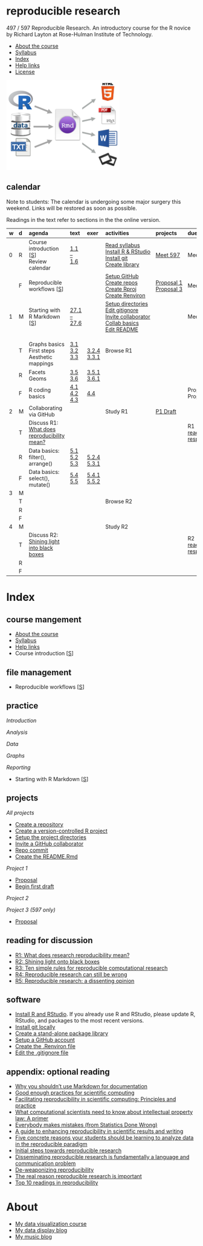 
# reproducible research

497 / 597 Reproducible Research. An introductory course for the R novice
by Richard Layton at Rose-Hulman Institute of Technology.

  - [About the course](cm/cm0001_about-the-course.md)  
  - [Syllabus](cm/cm0003_syllabus.md)
  - [Index](#index)
  - [Help links](cm/cm0004_getting-help.md)  
  - [License](LICENSE.md)

<!-- - [Project due dates](cm/cm002a_deadlines.md)  -->

![](resources/images/rr-flow-2.png)

## calendar

Note to students: The calendar is undergoing some major surgery this
weekend. Links will be restored as soon as possible.

Readings in the text refer to sections in the the online
version.

| w | d | agenda                                                                                                         | text                                                                                                                                                                                                               | exer                                                                                                                                                | activities                                                                                                                                                                                                                                    | projects                                                                                  | due                                                            |
| :- | :- | :------------------------------------------------------------------------------------------------------------- | :----------------------------------------------------------------------------------------------------------------------------------------------------------------------------------------------------------------- | :-------------------------------------------------------------------------------------------------------------------------------------------------- | :-------------------------------------------------------------------------------------------------------------------------------------------------------------------------------------------------------------------------------------------- | :---------------------------------------------------------------------------------------- | :------------------------------------------------------------- |
| 0 | R | Course introduction \[[S](slides/cm4001_introduction.pdf)\]<br>Review calendar                                 | [1.1 – 1.6](http://r4ds.had.co.nz/introduction.html)                                                                                                                                                               | []()                                                                                                                                                | [Read syllabus](cm/cm0003_syllabus.md)<br>[Install R & RStudio](cm/cm1001_install-R-RStudio.md)<br>[Install git](cm/cm1002_install-git.md)<br>[Create library](cm/cm1003_library.md)                                                          | [Meet 597](cm/cm3301_project-3_start.md)                                                  | Meet 597                                                       |
|   | F | Reproducible workflows \[[S](slides/cm4002_principles.pdf)\]                                                   | []()                                                                                                                                                                                                               | []()                                                                                                                                                | [Setup GitHub](cm/cm1004_setup-github.md)<br>[Create repos](cm/cm1005_create-repo.md)<br>[Create Rproj](cm/cm1006_setup-Rproj.md)<br>[Create Renviron](cm/cm1007_Renviron.md)                                                                 | [Proposal 1](cm/cm3101_project-1-select.md)<br>[Proposal 3](cm/cm3301_project-3_start.md) | Meet 597                                                       |
| 1 | M | Starting with R Markdown \[[S](slides/cm4003_rmarkdown.pdf)\]                                                  | [27.1 – 27.6](http://r4ds.had.co.nz/r-markdown.html)                                                                                                                                                               | [](http://r4ds.had.co.nz)                                                                                                                           | [Setup directories](cm/cm1008_setup-directories.md)<br>[Edit gitignore](cm/cm1009_gitignore.md)<br>[Invite collaborator](cm/cm1010_invite-collab.md)<br>[Collab basics](cm/cm1011_basic-collab.md)<br>[Edit README](cm/cm1012_edit-readme.md) | <br>                                                                                      | Meet 597                                                       |
|   | T | <br>Graphs basics<br>First steps<br>Aesthetic mappings                                                         | [3.1](http://r4ds.had.co.nz/data-visualisation.html#introduction-1)<br>[3.2](http://r4ds.had.co.nz/data-visualisation.html#first-steps)<br>[3.3](http://r4ds.had.co.nz/data-visualisation.html#aesthetic-mappings) | []()<br>[3.2.4](http://r4ds.had.co.nz/data-visualisation.html#introduction-1)<br>[3.3.1](http://r4ds.had.co.nz/data-visualisation.html#exercises-1) | Browse R1                                                                                                                                                                                                                                     | []()                                                                                      | []()                                                           |
|   | R | Facets<br>Geoms                                                                                                | [3.5](http://r4ds.had.co.nz/data-visualisation.html#facets)<br>[3.6](http://r4ds.had.co.nz/data-visualisation.html#geometric-objects)                                                                              | [3.5.1](http://r4ds.had.co.nz/data-visualisation.html#exercises-2)<br>[3.6.1](http://r4ds.had.co.nz/data-visualisation.html#exercises-3)            | []()                                                                                                                                                                                                                                          | []()                                                                                      | []()                                                           |
|   | F | R coding basics                                                                                                | [4.1](http://r4ds.had.co.nz/workflow-basics.html)<br>[4.2](http://r4ds.had.co.nz/workflow-basics.html#whats-in-a-name)<br>[4.3](http://r4ds.had.co.nz/workflow-basics.html#calling-functions)                      | [4.4](http://r4ds.had.co.nz/workflow-basics.html#practice)                                                                                          | []()                                                                                                                                                                                                                                          | []()                                                                                      | Proposal 1<br>Proposal 3                                       |
| 2 | M | Collaborating via GitHub                                                                                       | [](http://r4ds.had.co.nz)                                                                                                                                                                                          | [](http://r4ds.had.co.nz)                                                                                                                           | Study R1                                                                                                                                                                                                                                      | [P1 Draft](cm/cm3102_project-1-draft.md)                                                  | []()                                                           |
|   | T | Discuss R1: [What does reproducibility mean?](resources/readings/2016-Goodman-et-al-what-does-RR-mean.pdf)     | [](http://r4ds.had.co.nz)                                                                                                                                                                                          | [](http://r4ds.had.co.nz)                                                                                                                           | []()                                                                                                                                                                                                                                          | []()                                                                                      | R1 [reading response](resources/readings/reading-response.pdf) |
|   | R | Data basics: filter(), arrange()                                                                               | [5.1](http://r4ds.had.co.nz/transform.html#introduction-2)<br>[5.2](http://r4ds.had.co.nz/transform.html#filter-rows-with-filter)<br>[5.3](http://r4ds.had.co.nz/transform.html#arrange-rows-with-arrange)         | []()<br>[5.2.4](http://r4ds.had.co.nz/transform.html#exercises-7)<br>[5.3.1](http://r4ds.had.co.nz/transform.html#exercises-8)                      | []()                                                                                                                                                                                                                                          | []()                                                                                      | []()                                                           |
|   | F | Data basics: select(), mutate()                                                                                | [5.4](http://r4ds.had.co.nz/transform.html#select)<br>[5.5](http://r4ds.had.co.nz/transform.html#add-new-variables-with-mutate)                                                                                    | [5.4.1](http://r4ds.had.co.nz/transform.html#exercises-9)<br>[5.5.2](http://r4ds.had.co.nz/transform.html#exercises-10)                             | []()                                                                                                                                                                                                                                          | []()                                                                                      | []()                                                           |
| 3 | M | []()                                                                                                           | [](http://r4ds.had.co.nz)                                                                                                                                                                                          | [](http://r4ds.had.co.nz)                                                                                                                           | []()                                                                                                                                                                                                                                          | []()                                                                                      | []()                                                           |
|   | T | []()                                                                                                           | [](http://r4ds.had.co.nz)                                                                                                                                                                                          | [](http://r4ds.had.co.nz)                                                                                                                           | Browse R2                                                                                                                                                                                                                                     | []()                                                                                      | []()                                                           |
|   | R | []()                                                                                                           | [](http://r4ds.had.co.nz)                                                                                                                                                                                          | [](http://r4ds.had.co.nz)                                                                                                                           | []()                                                                                                                                                                                                                                          | []()                                                                                      | []()                                                           |
|   | F | []()                                                                                                           | [](http://r4ds.had.co.nz)                                                                                                                                                                                          | [](http://r4ds.had.co.nz)                                                                                                                           | []()                                                                                                                                                                                                                                          | []()                                                                                      | []()                                                           |
| 4 | M | []()                                                                                                           | [](http://r4ds.had.co.nz)                                                                                                                                                                                          | [](http://r4ds.had.co.nz)                                                                                                                           | Study R2                                                                                                                                                                                                                                      | []()                                                                                      | []()                                                           |
|   | T | Discuss R2: [Shining light into black boxes](resources/readings/2012-Morin-Shining-light-into-black-boxes.pdf) | [](http://r4ds.had.co.nz)                                                                                                                                                                                          | [](http://r4ds.had.co.nz)                                                                                                                           | []()                                                                                                                                                                                                                                          | []()                                                                                      | R2 [reading response](resources/readings/reading-response.pdf) |
|   | R | []()                                                                                                           | [](http://r4ds.had.co.nz)                                                                                                                                                                                          | [](http://r4ds.had.co.nz)                                                                                                                           | []()                                                                                                                                                                                                                                          | []()                                                                                      | []()                                                           |
|   | F | []()                                                                                                           | [](http://r4ds.had.co.nz)                                                                                                                                                                                          | [](http://r4ds.had.co.nz)                                                                                                                           | []()                                                                                                                                                                                                                                          | []()                                                                                      | []()                                                           |

# Index

## course mangement

  - [About the course](cm/cm0001_about-the-course.md)
  - [Syllabus](cm/cm0003_syllabus.md)  
  - [Help links](cm/cm0004_getting-help.md)
  - Course introduction \[[S](slides/cm4001_introduction.pdf)\]

## file management

  - Reproducible workflows
\[[S](slides/cm4002_principles.pdf)\]

## practice

*Introduction*

<!-- - [Learn R by doing](practice_work/exercises/8001_practice-work-setup.md) [Rmd 01-1]  -->

*Analysis*

*Data*

*Graphs*

<!-- - [Graph basics 1](practice_work/exercises/8002_graphs_3-1-3-2.md) (text p. 1-12) [Rmd 01-2] -->

*Reporting*

  - Starting with R Markdown \[[S](slides/cm4003_rmarkdown.pdf)\]

## projects

*All projects*

  - [Create a repository](cm/cm1005_create-repo.md)
  - [Create a version-controlled R project](cm/cm1006_setup-Rproj.md)
  - [Setup the project directories](cm/cm1008_setup-directories.md)
  - [Invite a GitHub collaborator](cm/cm1010_invite-collab.md)
  - [Repo commit](cm/cm1011_basic-collab.md)
  - [Create the README.Rmd](cm/cm1012_edit-readme.md)

*Project 1*

  - [Proposal](cm/cm3101_project-1-select.md)
  - [Begin first draft](cm/cm3102_project-1-draft.md)

*Project 2*

*Project 3 (597 only)*

  - [Proposal](cm/cm3301_project-3_start.md)

## reading for discussion

  - [R1: What does research reproducibility
    mean?](resources/readings/2016-Goodman-et-al-what-does-RR-mean.pdf)  
  - [R2: Shining light onto black
    boxes](resources/readings/2012-Morin-Shining-light-into-black-boxes.pdf)  
  - [R3: Ten simple rules for reproducible computational
    research](resources/readings/2013-Sandve-et-al-Ten-simple-rules.pdf)  
  - [R4: Reproducible research can still be
    wrong](resources/readings/2015-Leek-Peng-RR-can-still-be-wrong.pdf)  
  - [R5: Reproducible research: a dissenting
    opinion](resources/readings/2012-Drummond-RR-dissenting-opinion.pdf)

## software

  - [Install R and RStudio](cm/cm1001_install-R-RStudio.md). If you
    already use R and RStudio, please update R, RStudio, and packages to
    the most recent versions.
  - [Install git locally](cm/cm1002_install-git.md)
  - [Create a stand-alone package library](cm/cm1003_library.md)
  - [Setup a GitHub account](cm/cm1004_setup-github.md)
  - [Create the .Renviron file](cm/cm1007_Renviron.md)
  - [Edit the .gitignore
file](cm/cm1009_gitignore.md)

<!-- - [Set up an R Project](cm/cm0011_setup-R-project.md)   -->

<!-- - Install the [tidyverse](https://www.tidyverse.org)   -->

<!-- #################################################### -->

<!-- ## reading -->

<!-- *week 0* -->

<!-- - [Calibration report](resources/readings/calibration-report.pdf) in class  -->

<!-- - Preface, pp. ix--xxv.  ([1.1--1.8 online](http://r4ds.had.co.nz/introduction.html))  -->

<!-- - R Markdown, pp. 423--426. ([27.1 &  27.2 online](http://r4ds.had.co.nz/r-markdown.html))  -->

<!-- *Tips* -->

<!-- - If you Google for help, avoid out-of-date advice by setting the Google Tools > Anytime > Past year  -->

<!-- - When installing R and RStudio for the first time, make sure you login as an administrator (localmgr on Windows)   -->

<!-- - Follow the instructions slowly and deliberately  -->

<!-- *Project assignments* -->

<!-- - [Project 3 getting started](cm/cm7301_project-3_start.md) ME 597 students only -->

<!-- ## week 1 -->

<!-- *Project assignments* -->

<!-- - [Project 1 getting started](cm/cm7101_project-1_start.md)  -->

<!-- ## week 2 -->

<!-- ## week 3 -->

<!-- ## week 4 -->

<!-- *Course management* -->

<!-- *Reading assigments* -->

<!-- *File management* -->

<!-- *Data* -->

<!-- *Analysis* -->

<!-- *Graphs* -->

<!-- *Tutorials* -->

<!-- *Project assignments* -->

<!-- *Reporting* -->

<!-- *Lecture slides* -->

<!-- ## week 1 -->

<!-- Reading: Chapters 2 & 3 and *Having Git ignore files* (p.99).   -->

<!-- - [Three principles of reproducibility](slides/slides003_start-report.pdf) [slides]   -->

<!-- File management  -->

<!-- - [Having Git ignore files](cm/cm008_project-1_gitignore.md)  -->

<!-- Project 1 tutorials  -->

<!-- - [Project 1 overview](cm/cm004_project-1_overview.md)  -->

<!-- - [Initialize the project](cm/cm005_project-1_initialize.md)  -->

<!-- - [Download resource and data files](cm/cm006_project-1_downloads.md)  -->

<!-- - [Start your first script](cm/cm007_project-1_first-script.md)  -->

<!-- - [Explore the data](cm/cm009_project-1_explore-data.md)  -->

<!-- - [Tidy the data](cm/cm010_project-1_tidy-data.md)  -->

<!-- ## week 2 -->

<!-- Reading: Section 11.2  -->

<!-- Project 1 tutorials  -->

<!-- - [Visually check the data](cm/cm011_project-1_graph-first-look.md)  -->

<!-- - [Perform a linear regression](cm/cm012_project-1_regression.md)  -->

<!-- - [Create the calibration graph](cm/cm013_project-1_graph-better.md)  -->

<!-- - [Write the client report](cm/cm015_project-1_report.md)  -->

<!-- - [When the data change](cm/cm017_project-1_data-change.md)  -->

<!-- - [Adding references to a report](cm/cm018_project-1_references.md)  -->

<!-- - [Project 1: Wrap-up](cm/cm049_project-1_wrapup.md)  -->

<!-- Optional   -->

<!-- - [Graph extras](cm/cm014_project-1_graph-extras.md)  -->

<!-- - [Preparing a report for transmittal](cm/cm016_project-1_report-transmittal.md)  -->

<!-- ## week 3 -->

<!-- Reading: Sections 6.2 and 6.3  -->

<!-- Tutorials  -->

<!-- - [Getting data into R](cm/cm020_getting-data-into-R.md)  -->

<!-- - [Reshaping data from wide to long form](cm/cm021_reshaping-data.md)  -->

<!-- - [Visual interpretation of the gather function](slides/slides004_visual-gather.pdf)  [slides]  -->

<!-- Project  -->

<!-- - [Initialize project 2](cm/cm019_project-2_start.md)  -->

<!-- ## week 4  -->

<!-- Reading: Chapter 7  -->

<!-- Tutorials  -->

<!-- - [Review of tools for preparing data](cm/cm022_review-data-prep.md)  -->

<!-- - [Start a new "practiceR" project](cm/cm023_practiceR.md)  -->

<!-- - [practiceR: Get a handle on your data (7.1.1)](cm/cm024_ch07_handle-on-data.md)  -->

<!-- - [practiceR: Reshaping data (7.1.2)](cm/cm025_ch07_reshaping-data.md)  -->

<!-- - [practiceR: More data prep skills (7.1.3, 4, 6, 7)](cm/cm026_ch07_more-data-prep.md)  -->

<!-- - [practiceR: Subsetting (7.1.5)](cm/cm028_ch07_subsetting.md)  -->

<!-- Project  -->

<!-- - [Project 2 collaboration assignment](cm/cm027_project-2_reviewers.md)  -->

<!-- ## week 5  -->

<!-- Reading: Sections 5.3 and 5.4  -->

<!-- Project  -->

<!-- - [GitHub: Collaborating](cm/cm029_collaborating-github.md)  -->

<!-- - [GitHub: Managing changes and conflicts](cm/cm030_change-conflict-revert.md)  -->

<!-- - [Comprehensive checklist for reproducibility](http://ropensci.github.io/reproducibility-guide/sections/checklist/)  -->

<!-- ## week 6  -->

<!-- Reading: Sections 4.1, 4.2, and 4.3     -->

<!-- Tutorials  -->

<!-- - [Graph tour overview](cm/cm034_graph-tour-overview.md)   -->

<!-- - [practiceR: Dot plot](cm/cm035_dot-plot.md)  -->

<!-- - [practiceR: Introduction to factors](cm/cm032_factors.md)  -->

<!-- - [practiceR: Working with factors](cm/cm033_working-with-factors.md)  -->

<!-- File management   -->

<!-- - [Deleting unnecessary files](cm/cm037_unlink-files.md)  -->

<!-- Project  -->

<!-- - [Project 2: Wrap-up](cm/cm040_project-2_wrapup.md)  -->

<!-- - [Project 3: Abstracts.](cm/cm031_project-3-descriptions.md)  -->

<!-- - [Project 3: Getting started](cm/cm037_project-3_collabs.md) -->

<!-- ## week 7  -->

<!-- Reading: Sections 9.1, 9.2.2, and 9.3.1     -->

<!-- Reading for class discussion: [Naming things](https://rawgit.com/Reproducible-Science-Curriculum/rr-organization1/master/organization-01-slides.html#1) (a slide presentation) and Hadley Wickham's [Style guide](http://adv-r.had.co.nz/Style.html) -->

<!-- Tutorials  -->

<!-- - [practiceR: Histogram](cm/cm036_histogram.md)  -->

<!-- - [practiceR: Line graph](cm/cm045_line-graph.md)  -->

<!-- Reporting  -->

<!-- - [Controlling Word styles](cm/cm041_word-styles.md)  -->

<!-- File management  -->

<!-- - [Fixing the .Rproj won't launch problem](cm/cm043_rstudio_Rproj-not-open.md)  -->

<!-- - [Preventable version control conflicts](cm/cm044_preventable-vc-conflicts.md)  -->

<!-- ## week 8  -->

<!-- Reading: Sections 10.1.2, 10.2, and 10.4     -->

<!-- Tutorials  -->

<!-- - [practiceR: Scatterplot](cm/cm046_scatterplot.md)  -->

<!-- - [practiceR: Data grouping](cm/cm047_data-grouping.md)  -->

<!-- - [practiceR: Data joining](cm/cm048_data-joining.md)  -->

<!-- ## week 9  -->

<!-- Reading: Sections 13.1 and 13.2     -->

<!-- Reporting  -->

<!-- - [practiceR: Numbering tables and figures](cm/cm050_Rmd-to-docx_table-numbers.md)  -->

<!-- File management -->

<!-- - [Run all scripts in sequence](cm/cm051_run-all-scripts.md)  -->

<!-- ## week 10  -->

<!-- Reading for class discussion:   -->

<!-- - [Project 3 wrapup](cm/cm052_project-3_wrapup.md)  -->

<!-- # Index -->

<!-- ## course mangement -->

<!-- - [Three principles of reproducibility](../slides/slides003_start-report.pdf) [slides]  -->

<!-- - [Comprehensive checklist for reproducibility](http://ropensci.github.io/reproducibility-guide/sections/checklist/)  -->

<!-- ## file management -->

<!-- - [Git: Ignore files](cm008_project-1_gitignore.md)  -->

<!-- - [GitHub: Collaborating](cm029_collaborating-github.md)  -->

<!-- - [GitHub: Managing changes and conflicts](cm030_change-conflict-revert.md)  -->

<!-- - [Deleting unnecessary files](cm037_unlink-files.md)  -->

<!-- - [Fixing the .Rproj won't launch problem](cm043_rstudio_Rproj-not-open.md)  -->

<!-- - [Preventable version control conflicts](cm044_preventable-vc-conflicts.md)  -->

<!-- - [Run all scripts in sequence](cm051_run-all-scripts.md)  -->

<!-- ## practice  -->

<!-- *Introduction*  -->

<!-- *Analysis*  -->

<!-- - [Perform a linear regression](cm012_project-1_regression.md) (Project 1)  -->

<!-- *Data* -->

<!-- - [Review of tools for preparing data](cm022_review-data-prep.md)  -->

<!-- - [Getting data into R](cm020_getting-data-into-R.md)  -->

<!-- - [Download resource and data files](cm006_project-1_downloads.md) (Project 1)  -->

<!-- - [Explore the data](cm009_project-1_explore-data.md) (Project 1)  -->

<!-- - [Reshaping data from wide to long form](cm021_reshaping-data.md)  -->

<!-- - [Visual interpretation of the gather function](../slides/slides004_visual-gather.pdf)  [slides]  -->

<!-- - [Tidy the data](cm010_project-1_tidy-data.md) (Project 1)  -->

<!-- Tutorials -->

<!-- - [Start a new "practiceR" project](cm023_practiceR.md)   -->

<!-- - [practiceR: Get a handle on your data (7.1.1)](cm024_ch07_handle-on-data.md)  -->

<!-- - [practiceR: Reshaping data (7.1.2)](cm025_ch07_reshaping-data.md)  -->

<!-- - [practiceR: More data prep skills (7.1.3, 4, 6, 7)](cm026_ch07_more-data-prep.md)  -->

<!-- - [practiceR: Subsetting (7.1.5)](cm028_ch07_subsetting.md)  -->

<!-- - [practiceR: Introduction to factors](cm032_factors.md)  -->

<!-- - [practiceR: Working with factors](cm033_working-with-factors.md)  -->

<!-- - [practiceR: Data grouping](cm047_data-grouping.md)  -->

<!-- - [practiceR: Data joining](cm048_data-joining.md)  -->

<!-- *Graphs*  -->

<!-- - [Visually check the data](cm011_project-1_graph-first-look.md) (Project 1)  -->

<!-- - [Create the calibration graph](cm013_project-1_graph-better.md) (Project 1)  -->

<!-- - [Graph extras](cm014_project-1_graph-extras.md) (Project 1)  -->

<!-- Tutorials  -->

<!-- - [Graph tour overview](cm034_graph-tour-overview.md)  -->

<!-- - [practiceR: Dot plot](cm035_dot-plot.md)  -->

<!-- - [practiceR: Histogram](cm036_histogram.md)  -->

<!-- - [practiceR: Line graph](cm045_line-graph.md)  -->

<!-- - [practiceR: Scatterplot](cm046_scatterplot.md)  -->

<!-- *Reporting* -->

<!-- - [Write the client report](cm015_project-1_report.md) (Project 1)  -->

<!-- - [When the data change](cm017_project-1_data-change.md)  (Project 1)  -->

<!-- - [Adding references to a report](cm018_project-1_references.md) (Project 1)  -->

<!-- - [Preparing a report for transmittal](cm016_project-1_report-transmittal.md) (Project 1)  -->

<!-- - [Controlling Word styles](cm041_word-styles.md)  -->

<!-- - [Numbering tables and figures](cm050_Rmd-to-docx_table-numbers.md)  -->

<!-- ## reading -->

<!-- ## projects  -->

<!-- *Project 1* -->

<!-- ## project assignments -->

<!-- - [Schedule of projects](cm002a_deadlines.md)  -->

<!-- old Project 1 -->

<!-- - [Overview](cm004_project-1_overview.md)  -->

<!-- - [Initialize](cm005_project-1_initialize.md)  -->

<!-- - [Start your first script](cm007_project-1_first-script.md)  -->

<!-- - [Wrap-up](cm049_project-1_wrapup.md)  -->

<!-- - [Initialize](cm019_project-2_start.md)  -->

<!-- - [Collaboration assignment](cm027_project-2_reviewers.md)  -->

<!-- - [Wrap-up](cm040_project-2_wrapup.md)  -->

<!-- *Project 2* -->

<!-- - [Abstracts](cm031_project-3-descriptions.md)  -->

<!-- - [Getting started](cm037_project-3_collabs.md)  -->

<!-- - [Project 3 wrapup](cm052_project-3_wrapup.md)  -->

<!-- *Project 3 (597 only)* -->

<!-- ## reading  -->

<!-- *Samples*  -->

<!-- - [Calibration report](resources/readings/calibration-report.pdf)  -->

<!-- Gandrud C (2015) *Reproducible Research with R and RStudio*, CRC Press.  -->

<!-- - Chapter 1  -->

<!-- - Chapters 2 & 3 and *Having Git ignore files* (p.99)  -->

<!-- - Sections 4.1, 4.2, and 4.3  -->

<!-- - Sections 5.3 and 5.4  -->

<!-- - Sections 6.2 and 6.3  -->

<!-- - Chapter 7  -->

<!-- - Sections 9.1, 9.2.2, and 9.3.1  -->

<!-- - Sections 10.1.2, 10.2, and 10.4  -->

<!-- - Section 11.2  -->

<!-- - Sections 13.1 and 13.2  -->

## appendix: optional reading

  - [Why you shouldn’t use Markdown for
    documentation](http://ericholscher.com/blog/2016/mar/15/dont-use-markdown-for-technical-docs/)  
  - [Good enough practices for scientific
    computing](http://swcarpentry.github.io/good-enough-practices-in-scientific-computing/)
  - [Facilitating reproducibility in scientific computing: Principles
    and practice](http://web.stanford.edu/~vcs/papers/reprod2014.pdf)
  - [What computational scientists need to know about intellectual
    property law: A primer](https://osf.io/yi8k2/)
  - [Everybody makes mistakes (from Statistics Done
    Wrong)](resources/readings/Reinhart2015-Ch10-Everybody-makes-mistakes.pdf)
  - [A guide to enhancing reproducibility in scientific results and
    writing](http://ropensci.github.io/reproducibility-guide/)
  - [Five concrete reasons your students should be learning to analyze
    data in the reproducible
    paradigm](http://chance.amstat.org/2014/09/reproducible-paradigm/)
  - [Initial steps towards reproducible
    research](http://kbroman.org/steps2rr/)
  - [Disseminating reproducible research is fundamentally a language and
    communication
    problem](http://simplystatistics.org/2016/05/13/reproducible-research-language/)
  - [De-weaponizing
    reproducibility](http://simplystatistics.org/2015/03/13/de-weaponizing-reproducibility/)
  - [The real reason reproducible research is
    important](http://simplystatistics.org/2014/06/06/the-real-reason-reproducible-research-is-important/)
  - [Top 10 readings in
    reproducibility](https://hackernoon.com/barba-group-reproducibility-syllabus-e3757ee635cf#.8jzbyn33h)

# About

  - [My data visualization
    course](https://github.com/DSR-RHIT/me447-visualizing-data)
  - [My data display blog](http://www.graphdoctor.com)
  - [My music blog](http://www.richardlaytonmusic.com)
